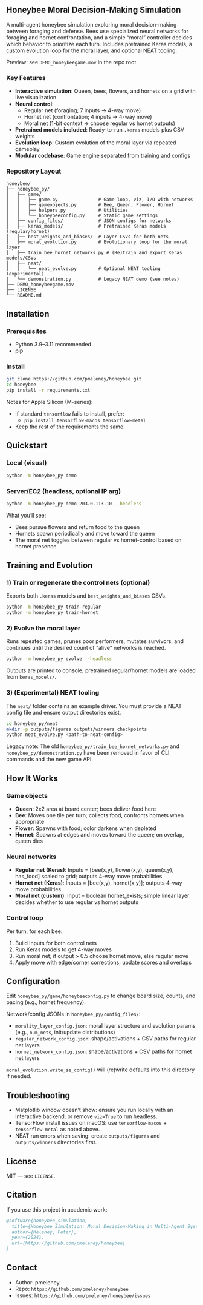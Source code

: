 ## Honeybee Moral Decision-Making Simulation

A multi-agent honeybee simulation exploring moral decision-making between foraging and defense. Bees use specialized neural networks for foraging and hornet confrontation, and a simple “moral” controller decides which behavior to prioritize each turn. Includes pretrained Keras models, a custom evolution loop for the moral layer, and optional NEAT tooling.

Preview: see `DEMO_honeybeegame.mov` in the repo root.

### Key Features
- **Interactive simulation**: Queen, bees, flowers, and hornets on a grid with live visualization
- **Neural control**:
  - Regular net (foraging; 7 inputs → 4-way move)
  - Hornet net (confrontation; 4 inputs → 4-way move)
  - Moral net (1-bit context → choose regular vs hornet outputs)
- **Pretrained models included**: Ready-to-run `.keras` models plus CSV weights
- **Evolution loop**: Custom evolution of the moral layer via repeated gameplay
- **Modular codebase**: Game engine separated from training and configs

### Repository Layout
```
honeybee/
├── honeybee_py/
│   ├── game/
│   │   ├── game.py               # Game loop, viz, I/O with networks
│   │   ├── gameobjects.py        # Bee, Queen, Flower, Hornet
│   │   ├── helpers.py            # Utilities
│   │   └── honeybeeconfig.py     # Static game settings
│   ├── config_files/             # JSON configs for networks
│   ├── keras_models/             # Pretrained Keras models (regular/hornet)
│   ├── best_weights_and_biases/  # Layer CSVs for both nets
│   ├── moral_evolution.py        # Evolutionary loop for the moral layer
│   ├── train_bee_hornet_networks.py # (Re)train and export Keras models/CSVs
│   ├── neat/
│   │   └── neat_evolve.py        # Optional NEAT tooling (experimental)
│   └── demonstration.py          # Legacy NEAT demo (see notes)
├── DEMO_honeybeegame.mov
├── LICENSE
└── README.md
```

## Installation

### Prerequisites
- Python 3.9–3.11 recommended
- pip

### Install
```bash
git clone https://github.com/pmeleney/honeybee.git
cd honeybee
pip install -r requirements.txt
```

Notes for Apple Silicon (M-series):
- If standard `tensorflow` fails to install, prefer:
  - `pip install tensorflow-macos tensorflow-metal`
- Keep the rest of the requirements the same.

## Quickstart

### Local (visual)
```bash
python -m honeybee_py demo
```

### Server/EC2 (headless, optional IP arg)
```bash
python -m honeybee_py demo 203.0.113.10 --headless
```

What you’ll see:
- Bees pursue flowers and return food to the queen
- Hornets spawn periodically and move toward the queen
- The moral net toggles between regular vs hornet-control based on hornet presence

## Training and Evolution

### 1) Train or regenerate the control nets (optional)
Exports both `.keras` models and `best_weights_and_biases` CSVs.
```bash
python -m honeybee_py train-regular
python -m honeybee_py train-hornet
```

### 2) Evolve the moral layer
Runs repeated games, prunes poor performers, mutates survivors, and continues until the desired count of “alive” networks is reached.
```bash
python -m honeybee_py evolve --headless
```
Outputs are printed to console; pretrained regular/hornet models are loaded from `keras_models/`.

### 3) (Experimental) NEAT tooling
The `neat/` folder contains an example driver. You must provide a NEAT config file and ensure output directories exist.
```bash
cd honeybee_py/neat
mkdir -p outputs/figures outputs/winners checkpoints
python neat_evolve.py <path-to-neat-config>
```

Legacy note: The old `honeybee_py/train_bee_hornet_networks.py` and `honeybee_py/demonstration.py` have been removed in favor of CLI commands and the new game API.

## How It Works

### Game objects
- **Queen**: 2x2 area at board center; bees deliver food here
- **Bee**: Moves one tile per turn; collects food, confronts hornets when appropriate
- **Flower**: Spawns with food; color darkens when depleted
- **Hornet**: Spawns at edges and moves toward the queen; on overlap, queen dies

### Neural networks
- **Regular net (Keras)**: Inputs = [bee(x,y), flower(x,y), queen(x,y), has_food] scaled to grid; outputs 4-way move probabilities
- **Hornet net (Keras)**: Inputs = [bee(x,y), hornet(x,y)]; outputs 4-way move probabilities
- **Moral net (custom)**: Input = boolean hornet_exists; simple linear layer decides whether to use regular vs hornet outputs

### Control loop
Per turn, for each bee:
1. Build inputs for both control nets
2. Run Keras models to get 4-way moves
3. Run moral net; if output > 0.5 choose hornet move, else regular move
4. Apply move with edge/corner corrections; update scores and overlaps

## Configuration

Edit `honeybee_py/game/honeybeeconfig.py` to change board size, counts, and pacing (e.g., hornet frequency).

Network/config JSONs in `honeybee_py/config_files/`:
- `morality_layer_config.json`: moral layer structure and evolution params (e.g., `num_nets`, init/update distributions)
- `regular_network_config.json`: shape/activations + CSV paths for regular net layers
- `hornet_network_config.json`: shape/activations + CSV paths for hornet net layers

`moral_evolution.write_se_config()` will (re)write defaults into this directory if needed.

## Troubleshooting
- Matplotlib window doesn’t show: ensure you run locally with an interactive backend; or remove `viz=True` to run headless.
- TensorFlow install issues on macOS: use `tensorflow-macos` + `tensorflow-metal` as noted above.
- NEAT run errors when saving: create `outputs/figures` and `outputs/winners` directories first.

## License
MIT — see `LICENSE`.

## Citation
If you use this project in academic work:
```bibtex
@software{honeybee_simulation,
  title={Honeybee Simulation: Moral Decision-Making in Multi-Agent Systems},
  author={Meleney, Peter},
  year={2024},
  url={https://github.com/pmeleney/honeybee}
}
```

## Contact
- Author: pmeleney
- Repo: `https://github.com/pmeleney/honeybee`
- Issues: `https://github.com/pmeleney/honeybee/issues`